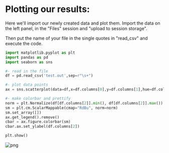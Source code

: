 # Plotting our results:
Here we'll import our newly created data and plot them. Import the data on the left panel, in the "Files" session and "upload to session storage".

Then put the name of your file in the single quotes in "read_csv" and execute the code.


```python
import matplotlib.pyplot as plt
import pandas as pd
import seaborn as sns

#- read in the file
df = pd.read_csv('test.out',sep=r"\s+")

#- plot data points
ax = sns.scatterplot(data=df,x=df.columns[0],y=df.columns[1],hue=df.columns[2],palette='RdBu');

#- make colorbar and prettify
norm = plt.Normalize(df[df.columns[2]].min(), df[df.columns[2]].max())
sm = plt.cm.ScalarMappable(cmap="RdBu", norm=norm)
sm.set_array([])
ax.get_legend().remove()
cbar = ax.figure.colorbar(sm)
cbar.ax.set_ylabel(df.columns[2])

plt.show()
```


    
![png](Plot_catalog_BASH_course_files/Plot_catalog_BASH_course_1_0.png)
    



```python

```
